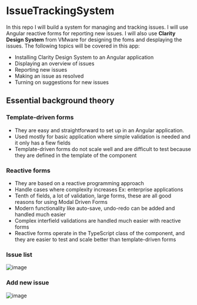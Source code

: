 # IssueTrackingSystem
In this repo I will build a system for managing and tracking issues. I will use Angular reactive forms for reporting new issues. I will also use **Clarity Design System** from VMware for designing the foms and desplaying the issues. 
The following topics will be covered in this app:
* Installing Clarity Design System to an Angular application
* Displaying an overview of issues
* Reporting new issues
* Making an issue as resolved
* Turning on suggestions for new issues

## Essential background theory
  ### Template-driven forms
   * They are easy and straightforward to set up in an Angular application. 
   * Used mostly for basic application where simple validation is needed and it only has a fiew fields
   * Template-driven forms do not scale well and are difficult to test because they are defined in the template of the component

  ### Reactive forms
  * They are based on a reactive programming approach
  * Handle cases where complexity increases Ex: enterprise applications
  * Tenth of fields, a lot of validation, large forms, these are all good reasons for using Modal Driven Forms
  * Modern functionality like auto-save, undo-redo can be added and handled much easier
  * Complex interfield validations are handled much easier with reactive forms
  * Reactive forms operate in the TypeScript class of the component, and they are easier to test and scale better than template-driven forms
  
  ### Issue list
  ![image](https://user-images.githubusercontent.com/49020518/184814246-9571d922-b572-483e-9ff1-c1278389da3b.png)
  
  ### Add new issue
  ![image](https://user-images.githubusercontent.com/49020518/185057965-ff23a2e6-f2ea-4835-832c-69745d93155f.png)

